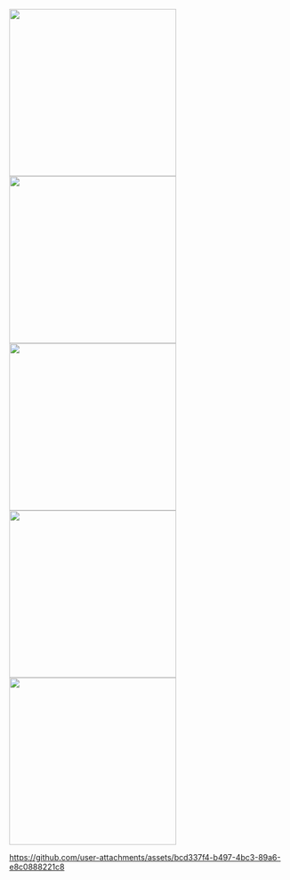 <p>
  <img src = "https://github.com/user-attachments/assets/6fa7b22e-738c-4c55-8d6e-9b1d2a58b7bc" width = "300"/>
  <img src = "https://github.com/user-attachments/assets/35883609-5230-4855-b749-dac61f7b0686" width = "300"/>
  <img src = "https://github.com/user-attachments/assets/f488e8c2-57e1-4dd3-ba9b-4d4c831228da" width = "300"/>
  <img src = "https://github.com/user-attachments/assets/8c2b12ba-6fc6-459e-9982-71574a424798" width = "300"/>
  <img src = "https://github.com/user-attachments/assets/cb5b6d5a-bced-4ae3-8c19-76fc80877297" width = "300"/>
</p>


https://github.com/user-attachments/assets/bcd337f4-b497-4bc3-89a6-e8c0888221c8

